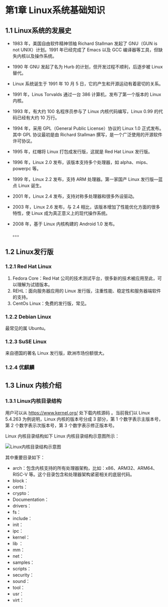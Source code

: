# 第1章 Linux系统基础知识

## 1.1 Linux系统的发展史

- 1983 年，美国自由软件精神领袖 Richard Stallman 发起了 GNU（GUN is not UNIX）计划。1991 年已经完成了 Emacs 以及 GCC 编译器等工具，但缺失内核以及操作系统。

- 1990 年 GNU 发起了名为 Hurb 的计划，但开发过程不顺利，后逐步被 Linux 替代。

- Linux 系统诞生于 1991 年 10 月 5 日，它的产生和开源运动有着密切的关系。

- 1991 年，Linus Torvalds 通过一台 386 计算机，发布了第一个版本的 Linux 内核。

- 1993 年，有大约 100 名程序员参与了 Linux 内核代码编写，Linux 0.99 的代码已经有大约 10 万行。

- 1994 年，采用 GPL（General Public License）协议的 Linux 1.0 正式发布。其中 GPL 协议最初是由 Richard Stallman 撰写，是一个广泛使用的开源软件许可协议。

- 1995 年，红帽将 Linux 打包成发行版，这就是 Red Hat Linux 发行版。

- 1996 年，Linux 2.0 发布，该版本支持多个处理器，如 alpha、mips、powerpc 等。

- 1999 年，Linux 2.2 发布，支持 ARM 处理器。第一家国产 Linux 发行版—蓝点 Linux 诞生。

- 2001 年，Linux 2.4 发布，支持对称多处理器和很多外设驱动。

- 2003 年，Linux 2.6 发布，与 2.4 相比，该版本增加了性能优化方面的很多特性，使 Linux 成为真正意义上的现代操作系统。

- 2008 年，基于 Linux 内核构建的 Android 1.0 发布。

  。。。

## 1.2 Linux发行版

### 1.2.1 Red Hat Linux

1. Fedora Core：Red Hat 公司的技术测试平台，很多新的技术被应用至此，可以理解为试错版本。
2. REHL：面向服务器应用的 Linux 发行版，注重性能、稳定性和服务器端软件的支持。
3. CentOs Linux：免费的发行版，常见。

### 1.2.2 Debian Linux

最常见的属 Ubuntu。

### 1.2.3 SuSE Linux

来自德国的著名 Linux 发行版，欧洲市场份额很大。

### 1.2.4 优麒麟

## 1.3 Linux 内核介绍

### 1.3.1 Linux内核目录结构

用户可以从 https://www.kernel.org/ 处下载内核源码 。当前我们以 Linux 5.4.263 为例说明，Linux 内核的版本号分成 3 部分，第 1 个数字表示主版本号，第 2 个数字表示次版本号，第 3 个数字表示修正版本号。

Linux 内核目录结构如下 Linux 内核目录结构示意图所示：

![Linux内核目录结构示意图](https://zyb-pic-center.oss-cn-chengdu.aliyuncs.com/note-pic/%E5%A5%94%E8%B7%91%E5%90%A7Linux%E5%86%85%E6%A0%B8/%E5%8D%B70-%E6%99%AE%E9%80%82%E7%9F%A5%E8%AF%86%E7%82%B9/%E7%AC%AC1%E7%AB%A0-Linux%E7%B3%BB%E7%BB%9F%E5%9F%BA%E7%A1%80%E7%9F%A5%E8%AF%86/1-1.3-1.3.1-1-Linux%E5%86%85%E6%A0%B8%E7%9B%AE%E5%BD%95%E7%BB%93%E6%9E%84%E7%A4%BA%E6%84%8F%E5%9B%BE.png?OSSAccessKeyId=LTAI5tREkNKGRcMiPdgNQUye&Expires=10000000001702486000&Signature=EXZvtMxguyKwpfPGVI0M0RVAeBw%3D)

其中重要目录如下：

- arch：包含内核支持的所有处理器架构，比如：x86、ARM32、ARM64、RISC-V 等。这个目录包含和处理器架构紧密相关的底层代码。
- block：
- certs：
- crypto：
- Documentation：
- drivers：
- fs：
- include：
- init：
- ipc：
- kernel：
- lib ：
- mm：
- net：
- samples：
- scripts：
- security：
- sound：
- tool：
- usr：
- virt：